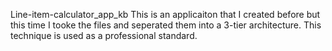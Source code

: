 Line-item-calculator_app_kb
This is an applicaiton that I created before but this time I tooke the files and seperated them into a 3-tier architecture.
This technique is used as a professional standard.
